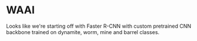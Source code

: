 # WAAI

Looks like we're starting off with Faster R-CNN with custom pretrained CNN backbone trained on dynamite, worm, mine and barrel classes.

